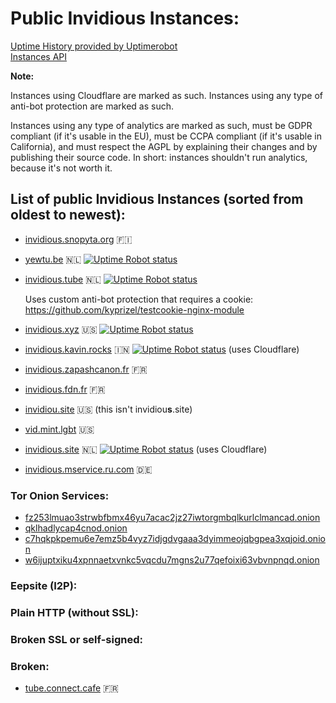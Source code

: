 # Public Invidious Instances:

[Uptime History provided by Uptimerobot](https://uptime.invidio.us/)  
[Instances API](https://instances.invidio.us/)

**Note:**

Instances using Cloudflare are marked as such. Instances using any type of anti-bot protection are marked as such.

Instances using any type of analytics are marked as such, must be GDPR compliant (if it's usable in the EU), must be CCPA compliant (if it's usable in California), and must respect the AGPL by explaining their changes and by publishing their source code. In short: instances shouldn't run analytics, because it's not worth it.

## List of public Invidious Instances (sorted from oldest to newest):

* [invidious.snopyta.org](https://invidious.snopyta.org/) 🇫🇮


* [yewtu.be](https://yewtu.be) 🇳🇱 [![Uptime Robot status](https://img.shields.io/uptimerobot/status/m783898765-2a4efa67aa8d1c7be6b1dd9d)](https://status.unixfox.eu/783898765)


* [invidious.tube](https://invidious.tube/) 🇳🇱  [![Uptime Robot status](https://img.shields.io/uptimerobot/status/m785789197-f3d9d125d986bcc9664df1da?style=social)](https://status.invidious.tube)


  Uses custom anti-bot protection that requires a cookie: https://github.com/kyprizel/testcookie-nginx-module
  
  
* [invidious.xyz](https://invidious.xyz) 🇺🇸 [![Uptime Robot status](https://img.shields.io/uptimerobot/status/m785826809-32636456cfcf403d7066cba6)](https://status.invidious.xyz/785826809)


* [invidious.kavin.rocks](https://invidious.kavin.rocks) 🇮🇳 [![Uptime Robot status](https://img.shields.io/uptimerobot/status/m786132664-f9fa738fba1c4dc2f7364f71)](https://status.kavin.rocks/786132664) (uses Cloudflare)


* [invidious.zapashcanon.fr](https://invidious.zapashcanon.fr) 🇫🇷


* [invidious.fdn.fr](https://invidious.fdn.fr/) :fr:
* [invidiou.site](https://invidiou.site/) 🇺🇸 (this isn't invidiou**s**.site)
* [vid.mint.lgbt](https://vid.mint.lgbt/) 🇺🇸
* [invidious.site](https://invidious.site/) 🇳🇱 [![Uptime Robot status](https://img.shields.io/uptimerobot/status/m785863283-8c8e020f55a036f2fec269d8)](https://status.invidious.site/785863283) (uses Cloudflare)
* [invidious.mservice.ru.com](https://invidious.mservice.ru.com/) 🇩🇪

### Tor Onion Services:
* [fz253lmuao3strwbfbmx46yu7acac2jz27iwtorgmbqlkurlclmancad.onion](http://fz253lmuao3strwbfbmx46yu7acac2jz27iwtorgmbqlkurlclmancad.onion/)
* [qklhadlycap4cnod.onion](http://qklhadlycap4cnod.onion/)
* [c7hqkpkpemu6e7emz5b4vyz7idjgdvgaaa3dyimmeojqbgpea3xqjoid.onion](http://c7hqkpkpemu6e7emz5b4vyz7idjgdvgaaa3dyimmeojqbgpea3xqjoid.onion)
* [w6ijuptxiku4xpnnaetxvnkc5vqcdu7mgns2u77qefoixi63vbvnpnqd.onion](http://w6ijuptxiku4xpnnaetxvnkc5vqcdu7mgns2u77qefoixi63vbvnpnqd.onion/)

### Eepsite (I2P):



### Plain HTTP (without SSL):



### Broken SSL or self-signed:



### Broken:

* [tube.connect.cafe](https://tube.connect.cafe) 🇫🇷
